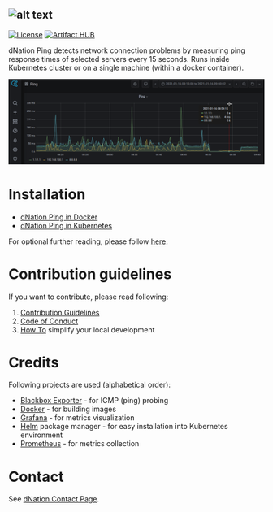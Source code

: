 ![alt text](https://cdn.ifne.eu/public/icons/dnation_ping_long.png "dNation Ping logo")
-

[![License](https://img.shields.io/badge/License-Apache%202.0-blue.svg)](https://opensource.org/licenses/Apache-2.0)
[![Artifact HUB](https://img.shields.io/endpoint?url=https://artifacthub.io/badge/repository/dnationcloud)](https://artifacthub.io/packages/search?repo=dnationcloud)

dNation Ping detects network connection problems by measuring ping response times of selected servers every 15 seconds. Runs inside Kubernetes cluster or on a single machine (within a docker container).

![alt text](doc/images/ping_grafana_screenshot.png "dNation Ping GUI")

# Installation
* [dNation Ping in Docker](docker/README.md)
* [dNation Ping in Kubernetes](chart/README.md)

For optional further reading, please follow [here](doc/further_reading.md).

# Contribution guidelines

If you want to contribute, please read following:
1. [Contribution Guidelines](CONTRIBUTING.md)
1. [Code of Conduct](CODE_OF_CONDUCT.md)
1. [How To](helpers/README.md) simplify your local development

# Credits

Following projects are used (alphabetical order):
* [Blackbox Exporter](https://github.com/prometheus/blackbox_exporter/) - for ICMP (ping) probing
* [Docker](https://www.docker.com/) - for building images
* [Grafana](https://grafana.com/) - for metrics visualization
* [Helm](https://helm.sh/) package manager - for easy installation into Kubernetes environment
* [Prometheus](https://prometheus.io/) - for metrics collection

# Contact
See [dNation Contact Page](https://dnation.cloud/contact/).
